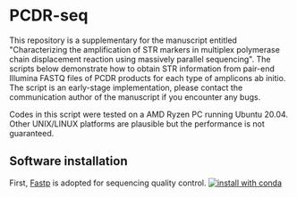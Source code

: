 # PCDR-seq
This repository is a supplementary for the manuscript entitled "Characterizing the amplification of STR markers in multiplex polymerase chain displacement reaction using massively parallel sequencing". The scripts below demonstrate how to obtain STR information from pair-end Illumina FASTQ files of PCDR products for each type of amplicons ab initio. The script is an early-stage implementation, please contact the communication author of the manuscript if you encounter any bugs.

Codes in this script were tested on a AMD Ryzen PC running Ubuntu 20.04. Other UNIX/LINUX platforms are plausible but the performance is not guaranteed.

## Software installation
First, [Fastp](https://github.com/OpenGene/fastp) is adopted for sequencing quality control.
[![install with conda](
https://anaconda.org/bioconda/fastp/badges/version.svg)](https://anaconda.org/bioconda/fastp)

